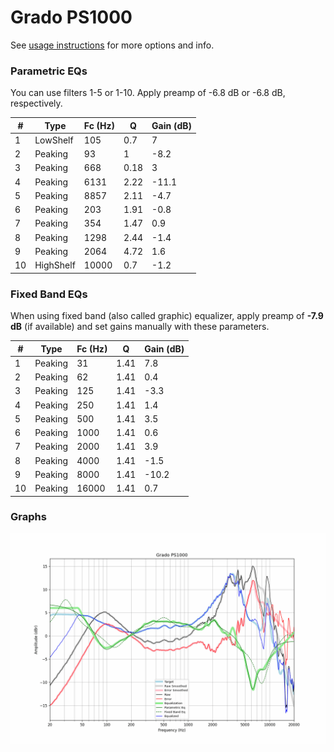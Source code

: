 # Grado PS1000
See [usage instructions](https://github.com/jaakkopasanen/AutoEq#usage) for more options and info.

### Parametric EQs
You can use filters 1-5 or 1-10. Apply preamp of -6.8 dB or -6.8 dB, respectively.

|   # | Type      |   Fc (Hz) |    Q |   Gain (dB) |
|-----|-----------|-----------|------|-------------|
|   1 | LowShelf  |       105 | 0.7  |         7   |
|   2 | Peaking   |        93 | 1    |        -8.2 |
|   3 | Peaking   |       668 | 0.18 |         3   |
|   4 | Peaking   |      6131 | 2.22 |       -11.1 |
|   5 | Peaking   |      8857 | 2.11 |        -4.7 |
|   6 | Peaking   |       203 | 1.91 |        -0.8 |
|   7 | Peaking   |       354 | 1.47 |         0.9 |
|   8 | Peaking   |      1298 | 2.44 |        -1.4 |
|   9 | Peaking   |      2064 | 4.72 |         1.6 |
|  10 | HighShelf |     10000 | 0.7  |        -1.2 |

### Fixed Band EQs
When using fixed band (also called graphic) equalizer, apply preamp of **-7.9 dB** (if available) and set gains manually with these parameters.

|   # | Type    |   Fc (Hz) |    Q |   Gain (dB) |
|-----|---------|-----------|------|-------------|
|   1 | Peaking |        31 | 1.41 |         7.8 |
|   2 | Peaking |        62 | 1.41 |         0.4 |
|   3 | Peaking |       125 | 1.41 |        -3.3 |
|   4 | Peaking |       250 | 1.41 |         1.4 |
|   5 | Peaking |       500 | 1.41 |         3.5 |
|   6 | Peaking |      1000 | 1.41 |         0.6 |
|   7 | Peaking |      2000 | 1.41 |         3.9 |
|   8 | Peaking |      4000 | 1.41 |        -1.5 |
|   9 | Peaking |      8000 | 1.41 |       -10.2 |
|  10 | Peaking |     16000 | 1.41 |         0.7 |

### Graphs
![](./Grado%20PS1000.png)
